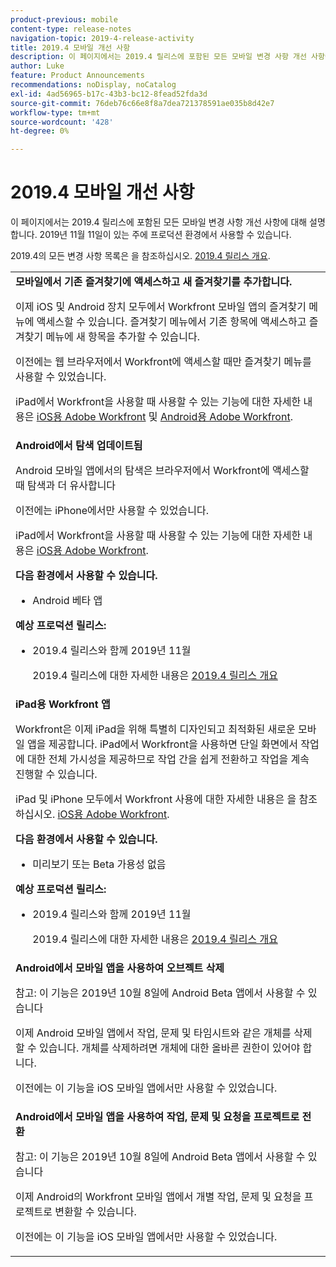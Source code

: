 ```yaml
---
product-previous: mobile
content-type: release-notes
navigation-topic: 2019-4-release-activity
title: 2019.4 모바일 개선 사항
description: 이 페이지에서는 2019.4 릴리스에 포함된 모든 모바일 변경 사항 개선 사항에 대해 설명합니다. 2019년 11월 11일이 있는 주에 프로덕션 환경에서 사용할 수 있습니다.
author: Luke
feature: Product Announcements
recommendations: noDisplay, noCatalog
exl-id: 4ad56965-b17c-43b3-bc12-8fead52fda3d
source-git-commit: 76deb76c66e8f8a7dea721378591ae035b8d42e7
workflow-type: tm+mt
source-wordcount: '428'
ht-degree: 0%

---
```


# 2019.4 모바일 개선 사항

이 페이지에서는 2019.4 릴리스에 포함된 모든 모바일 변경 사항 개선 사항에 대해 설명합니다. 2019년 11월 11일이 있는 주에 프로덕션 환경에서 사용할 수 있습니다.

2019.4의 모든 변경 사항 목록은 을 참조하십시오. [2019.4 릴리스 개요](../../../../product-announcements/product-releases/quarterly-release-archive/2019.4-release-activity/2019.4-release-activity-overview.md).

<table style="table-layout:auto"> 
 <col> 
 <tbody> 
  <tr> 
   <td><strong>모바일에서 기존 즐겨찾기에 액세스하고 새 즐겨찾기를 추가합니다.</strong> <p>이제 iOS 및 Android 장치 모두에서 Workfront 모바일 앱의 즐겨찾기 메뉴에 액세스할 수 있습니다. 즐겨찾기 메뉴에서 기존 항목에 액세스하고 즐겨찾기 메뉴에 새 항목을 추가할 수 있습니다.</p> <p>이전에는 웹 브라우저에서 Workfront에 액세스할 때만 즐겨찾기 메뉴를 사용할 수 있었습니다.</p> <p>iPad에서 Workfront을 사용할 때 사용할 수 있는 기능에 대한 자세한 내용은 <a href="../../../../workfront-basics/mobile-apps/using-the-workfront-mobile-app/workfront-for-ios.md" class="MCXref xref" xrefformat="{para}">iOS용 Adobe Workfront</a> 및 <a href="../../../../workfront-basics/mobile-apps/using-the-workfront-mobile-app/workfront-for-android.md" class="MCXref xref" xrefformat="{para}">Android용 Adobe Workfront</a>.</p></td> 
  </tr> 
  <tr> 
   <td><strong>Android에서 탐색 업데이트됨</strong> <p>Android 모바일 앱에서의 탐색은 브라우저에서 Workfront에 액세스할 때 탐색과 더 유사합니다</p> <p>이전에는 iPhone에서만 사용할 수 있었습니다.</p> <p>iPad에서 Workfront을 사용할 때 사용할 수 있는 기능에 대한 자세한 내용은 <a href="../../../../workfront-basics/mobile-apps/using-the-workfront-mobile-app/workfront-for-ios.md" class="MCXref xref" xrefformat="{para}">iOS용 Adobe Workfront</a>.</p> 
    <div class="workfront_plans"> 
     <p><strong>다음 환경에서 사용할 수 있습니다.</strong> </p> 
     <ul> 
      <li>Android 베타 앱</li> 
     </ul> 
     <p><strong>예상 프로덕션 릴리스:</strong> </p> 
     <ul> 
      <li> <p>2019.4 릴리스와 함께 2019년 11월</p> <p>2019.4 릴리스에 대한 자세한 내용은 <a href="../../../../product-announcements/product-releases/quarterly-release-archive/2019.4-release-activity/2019.4-release-activity-overview.md" class="MCXref xref" xrefformat="{para}">2019.4 릴리스 개요</a></p> </li> 
     </ul> 
    </div></td> 
  </tr> 
  <tr> 
   <td><strong>iPad용 Workfront 앱</strong> <p>Workfront은 이제 iPad을 위해 특별히 디자인되고 최적화된 새로운 모바일 앱을 제공합니다. iPad에서 Workfront을 사용하면 단일 화면에서 작업에 대한 전체 가시성을 제공하므로 작업 간을 쉽게 전환하고 작업을 계속 진행할 수 있습니다.</p> <p>iPad 및 iPhone 모두에서 Workfront 사용에 대한 자세한 내용은 을 참조하십시오. <a href="../../../../workfront-basics/mobile-apps/using-the-workfront-mobile-app/workfront-for-ios.md" class="MCXref xref" xrefformat="{para}">iOS용 Adobe Workfront</a>.</p> 
    <div class="workfront_plans"> 
     <p><strong>다음 환경에서 사용할 수 있습니다.</strong> </p> 
     <ul> 
      <li>미리보기 또는 Beta 가용성 없음</li> 
     </ul> 
     <p><strong>예상 프로덕션 릴리스:</strong> </p> 
     <ul> 
      <li> <p>2019.4 릴리스와 함께 2019년 11월</p> <p>2019.4 릴리스에 대한 자세한 내용은 <a href="../../../../product-announcements/product-releases/quarterly-release-archive/2019.4-release-activity/2019.4-release-activity-overview.md" class="MCXref xref" xrefformat="{para}">2019.4 릴리스 개요</a></p> </li> 
     </ul> 
    </div></td> 
  </tr> 
  <tr> 
   <td> 
    <div> 
     <strong>Android에서 모바일 앱을 사용하여 오브젝트 삭제</strong> 
     <p>참고: 이 기능은 2019년 10월 8일에 Android Beta 앱에서 사용할 수 있습니다</p> 
     <p>이제 Android 모바일 앱에서 작업, 문제 및 타임시트와 같은 개체를 삭제할 수 있습니다. 개체를 삭제하려면 개체에 대한 올바른 권한이 있어야 합니다.</p> 
     <p>이전에는 이 기능을 iOS 모바일 앱에서만 사용할 수 있었습니다.</p> 
    </div> </td> 
  </tr> 
  <tr> 
   <td><strong>Android에서 모바일 앱을 사용하여 작업, 문제 및 요청을 프로젝트로 전환</strong> <p>참고: 이 기능은 2019년 10월 8일에 Android Beta 앱에서 사용할 수 있습니다</p> <p>이제 Android의 Workfront 모바일 앱에서 개별 작업, 문제 및 요청을 프로젝트로 변환할 수 있습니다.</p> <p>이전에는 이 기능을 iOS 모바일 앱에서만 사용할 수 있었습니다.</p> </td> 
  </tr> 
 </tbody> 
</table>
